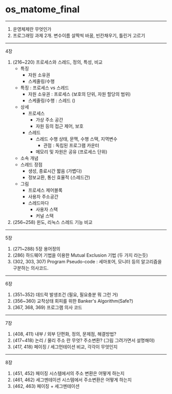 os_matome_final
===============

---

1.	운영체제란 무엇인가
2.	프로그래밍 과제 2개. 변수이름 살짝씩 바꿈, 빈칸채우기, 틀린거 고르기

---

4장

1.	(216~220) 프로세스와 스레드, 정의, 특성, 비교
	-	특징
		-	자원 소유권
		-	스케줄링/수행
	-	특징 : 프로세스 vs 스레드
		-	자원 소유권 : 프로세스 (보호의 단위, 자원 할당의 범위)
		-	스케줄링/수행 : 스레드 ()
	-	상세
		-	프로세스
			-	가상 주소 공간
			-	자원 등의 접근 제어, 보호
		-	스레드
			-	스레드 수행 상태, 문맥, 수행 스택, 지역변수
				-	관점 : 독립된 프로그램 카운터
			-	메모리 및 자원은 공유 (프로세스 단위)
	-	소속 개념
	-	스레드 장점
		-	생성, 종료시간 짧음 (가볍다)
		-	정보교환, 통신 효율적 (스레드간)
	-	그림
		-	프로세스 제어블록
		-	사용자 주소공간
		-	스레드마다
			-	사용자 스택
			-	커널 스택
2.	(256~258) 윈도, 리눅스 스레드 기능 비교

---

5장

1.	(271~288) 5장 용어정의
2.	(286) 하드웨어 기법을 이용한 Mutual Exclusion 기법 (두 가지 라는듯)
3.	(302, 303, 307) Program Pseudo-code : 세마포어, 모니터 등의 알고리즘을 구분하는 의사코드.

---

6장

1.	(351~352) 데드락 발생조건 (필요, 필요충분 뭐 그런 거)
2.	(356~360) 교착상태 회피를 위한 Banker's Algorithm(Safe?)
3.	(367, 368, 369) 프로그램 의사 코드

---

7장

1.	(408, 411) 내부 / 외부 단편화, 정의, 문제점, 해결방법?
2.	(417~418) 논리 / 물리 주소 란 무엇? 주소변환? (그림 그려가면서 설명해야)
3.	(417, 418) 페이징 / 세그먼테이션 비교, 각각이 무엇인지

---

8장

1.	(451, 452) 페이징 시스템에서의 주소 변환은 어떻게 하는지
2.	(461, 462) 세그멘테이션 시스템에서 주소변환은 어떻게 하는지
3.	(462, 463) 페이징 + 세그멘테이션
